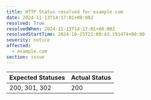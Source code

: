 ```yaml
---
title: HTTP Status resolved for example.com
date: 2024-11-13T14:17:01+00:00Z
resolved: True
resolvedWhen: 2024-11-13T14:17:01+00:00Z
resolvedStartTime: 2024-10-25T21:09:43.191474+00:00
severity: notice
affected:
  - example.com
section: issue
---
```


| Expected Statuses | Actual Status  |
|-------------------|----------------|
| 200, 301, 302 | 200 |
